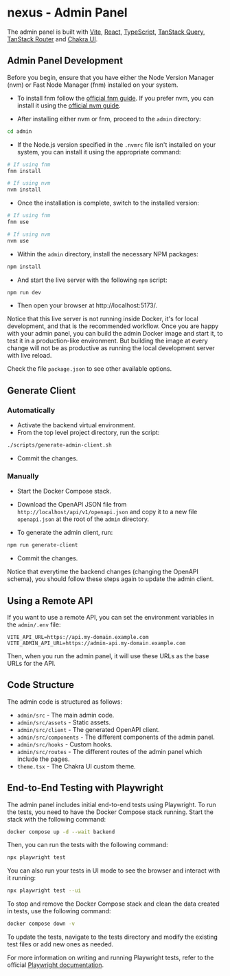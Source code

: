 # nexus - Admin Panel

The admin panel is built with [Vite](https://vitejs.dev/), [React](https://reactjs.org/), [TypeScript](https://www.typescriptlang.org/), [TanStack Query](https://tanstack.com/query), [TanStack Router](https://tanstack.com/router) and [Chakra UI](https://chakra-ui.com/).

## Admin Panel Development

Before you begin, ensure that you have either the Node Version Manager (nvm) or Fast Node Manager (fnm) installed on your system.

* To install fnm follow the [official fnm guide](https://github.com/Schniz/fnm#installation). If you prefer nvm, you can install it using the [official nvm guide](https://github.com/nvm-sh/nvm#installing-and-updating).

* After installing either nvm or fnm, proceed to the `admin` directory:

```bash
cd admin
```
* If the Node.js version specified in the `.nvmrc` file isn't installed on your system, you can install it using the appropriate command:

```bash
# If using fnm
fnm install

# If using nvm
nvm install
```

* Once the installation is complete, switch to the installed version:

```bash
# If using fnm
fnm use

# If using nvm
nvm use
```

* Within the `admin` directory, install the necessary NPM packages:

```bash
npm install
```

* And start the live server with the following `npm` script:

```bash
npm run dev
```

* Then open your browser at http://localhost:5173/.

Notice that this live server is not running inside Docker, it's for local development, and that is the recommended workflow. Once you are happy with your admin panel, you can build the admin Docker image and start it, to test it in a production-like environment. But building the image at every change will not be as productive as running the local development server with live reload.

Check the file `package.json` to see other available options.

## Generate Client

### Automatically

* Activate the backend virtual environment.
* From the top level project directory, run the script:

```bash
./scripts/generate-admin-client.sh
```

* Commit the changes.

### Manually

* Start the Docker Compose stack.

* Download the OpenAPI JSON file from `http://localhost/api/v1/openapi.json` and copy it to a new file `openapi.json` at the root of the `admin` directory.

* To generate the admin client, run:

```bash
npm run generate-client
```

* Commit the changes.

Notice that everytime the backend changes (changing the OpenAPI schema), you should follow these steps again to update the admin client.

## Using a Remote API

If you want to use a remote API, you can set the environment variables in the `admin/.env` file:

```env
VITE_API_URL=https://api.my-domain.example.com
VITE_ADMIN_API_URL=https://admin-api.my-domain.example.com
```

Then, when you run the admin panel, it will use these URLs as the base URLs for the API.

## Code Structure

The admin code is structured as follows:

* `admin/src` - The main admin code.
* `admin/src/assets` - Static assets.
* `admin/src/client` - The generated OpenAPI client.
* `admin/src/components` - The different components of the admin panel.
* `admin/src/hooks` - Custom hooks.
* `admin/src/routes` - The different routes of the admin panel which include the pages.
* `theme.tsx` - The Chakra UI custom theme.

## End-to-End Testing with Playwright

The admin panel includes initial end-to-end tests using Playwright. To run the tests, you need to have the Docker Compose stack running. Start the stack with the following command:

```bash
docker compose up -d --wait backend
```

Then, you can run the tests with the following command:

```bash
npx playwright test
```

You can also run your tests in UI mode to see the browser and interact with it running:

```bash
npx playwright test --ui
```

To stop and remove the Docker Compose stack and clean the data created in tests, use the following command:

```bash
docker compose down -v
```

To update the tests, navigate to the tests directory and modify the existing test files or add new ones as needed.

For more information on writing and running Playwright tests, refer to the official [Playwright documentation](https://playwright.dev/docs/intro).
